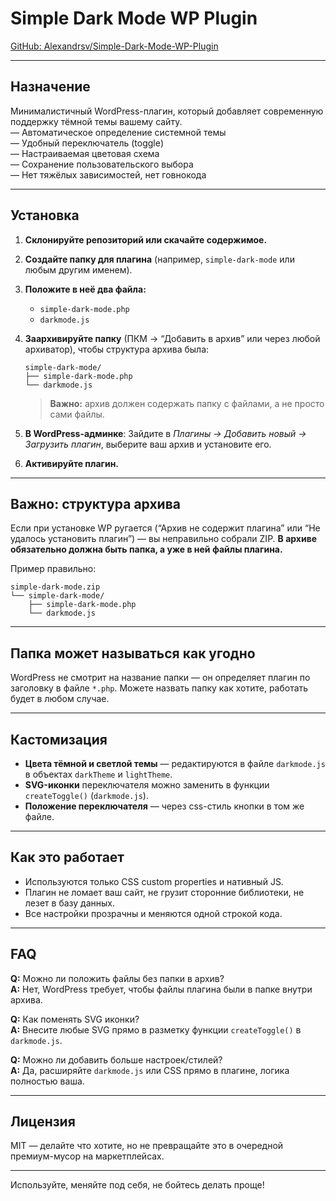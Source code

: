 # Simple Dark Mode WP Plugin

[GitHub: Alexandrsv/Simple-Dark-Mode-WP-Plugin](https://github.com/Alexandrsv/Simple-Dark-Mode-WP-Plugin)

---

## Назначение

Минималистичный WordPress-плагин, который добавляет современную поддержку тёмной темы вашему сайту.  
— Автоматическое определение системной темы  
— Удобный переключатель (toggle)  
— Настраиваемая цветовая схема  
— Сохранение пользовательского выбора  
— Нет тяжёлых зависимостей, нет говнокода  

---

## Установка

1. **Склонируйте репозиторий или скачайте содержимое.**
2. **Создайте папку для плагина** (например, `simple-dark-mode` или любым другим именем).
3. **Положите в неё два файла:**

   * `simple-dark-mode.php`
   * `darkmode.js`
4. **Заархивируйте папку** (ПКМ → “Добавить в архив” или через любой архиватор), чтобы структура архива была:

   ```
   simple-dark-mode/
   ├── simple-dark-mode.php
   └── darkmode.js
   ```

   > **Важно:** архив должен содержать папку с файлами, а не просто сами файлы.
5. **В WordPress-админке**:
   Зайдите в *Плагины → Добавить новый → Загрузить плагин*, выберите ваш архив и установите его.
6. **Активируйте плагин.**

---

## Важно: структура архива

Если при установке WP ругается (“Архив не содержит плагина” или “Не удалось установить плагин”) — вы неправильно собрали ZIP.
**В архиве обязательно должна быть папка, а уже в ней файлы плагина.**

Пример правильно:

```
simple-dark-mode.zip
└── simple-dark-mode/
    ├── simple-dark-mode.php
    └── darkmode.js
```

---

## Папка может называться как угодно

WordPress не смотрит на название папки — он определяет плагин по заголовку в файле `*.php`.
Можете назвать папку как хотите, работать будет в любом случае.

---

## Кастомизация

* **Цвета тёмной и светлой темы** — редактируются в файле `darkmode.js` в объектах `darkTheme` и `lightTheme`.
* **SVG-иконки** переключателя можно заменить в функции `createToggle()` (`darkmode.js`).
* **Положение переключателя** — через css-стиль кнопки в том же файле.

---

## Как это работает

* Используются только CSS custom properties и нативный JS.  
* Плагин не ломает ваш сайт, не грузит сторонние библиотеки, не лезет в базу данных.  
* Все настройки прозрачны и меняются одной строкой кода.  

---

## FAQ
**Q:** Можно ли положить файлы без папки в архив?  
**A:** Нет, WordPress требует, чтобы файлы плагина были в папке внутри архива.  

**Q:** Как поменять SVG иконки?  
**A:** Внесите любые SVG прямо в разметку функции `createToggle()` в `darkmode.js`.  

**Q:** Можно ли добавить больше настроек/стилей?  
**A:** Да, расширяйте `darkmode.js` или CSS прямо в плагине, логика полностью ваша.  

---

## Лицензия

MIT — делайте что хотите, но не превращайте это в очередной премиум-мусор на маркетплейсах.  

---

Используйте, меняйте под себя, не бойтесь делать проще!
